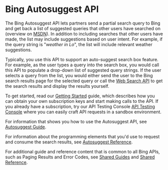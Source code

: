 <!-- 
NavPath: Bing Autosuggest API
LinkLabel: Overview
Weight: 80
Url: Bing-autosuggest-API/documentation
ExternalLink: https://msdn.microsoft.com/en-us/library/mt711406.aspx
-->

# Bing Autosuggest API

The Bing Autosuggest API lets partners send a partial search query to Bing and get back a list of suggested queries that other users have searched on (overview on [MSDN](https://msdn.microsoft.com/en-us/library/mt711406.aspx)). In addition to including searches that other users have made, the list may include suggestions based on user intent. For example, if the query string is "*weather in Lo*", the list will include relevant weather suggestions.

Typically, you use this API to support an auto-suggest search box feature. For example, as the user types a query into the search box, you would call this API to populate a drop-down list of suggested query strings. If the user selects a query from the list, you would either send the user to the Bing search results page for the selected query or call the [Web Search API](https://msdn.microsoft.com/en-us/library/mt711415(v=bsynd.50).aspx) to get the search results and display the results yourself.

To get started, read our [Getting Started](https://msdn.microsoft.com/en-US/library/mt712546.aspx) guide, which describes how you can obtain your own subscription keys and start making calls to the API. If you already have a subscription, try our API Testing Console [API Testing Console](https://bingapis.portal.azure-api.net/docs/services/56b43eeccf5ff8098cef3807/operations/56b4447dcf5ff8098cef380d) where you can easily craft API requests in a sandbox environment.

For information that shows you how to use the Autosuggest API, see [Autosuggest Guide](https://msdn.microsoft.com/en-us/library/mt711401(v=bsynd.50).aspx).

For information about the programming elements that you'd use to request and consume the search results, see [Autosuggest Reference](https://msdn.microsoft.com/en-us/library/mt711395(v=bsynd.50).aspx).

For additional guide and reference content that is common to all Bing APIs, such as Paging Results and Error Codes, see [Shared Guides](https://msdn.microsoft.com/en-us/library/mt711404(v=bsynd.50).aspx) and [Shared Reference](https://msdn.microsoft.com/en-us/library/mt711403(v=bsynd.50).aspx).
